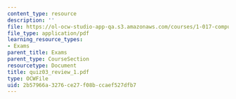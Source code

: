 ```yaml
---
content_type: resource
description: ''
file: https://ol-ocw-studio-app-qa.s3.amazonaws.com/courses/1-017-computing-and-data-analysis-for-environmental-applications-fall-2003/2b57966a3276ce27f08bccaef527dfb7_quiz03_review_1.pdf
file_type: application/pdf
learning_resource_types:
- Exams
parent_title: Exams
parent_type: CourseSection
resourcetype: Document
title: quiz03_review_1.pdf
type: OCWFile
uid: 2b57966a-3276-ce27-f08b-ccaef527dfb7
---
```

